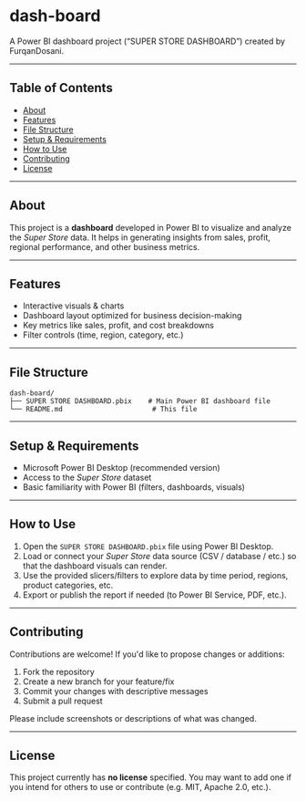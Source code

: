 

# dash-board

A Power BI dashboard project (“SUPER STORE DASHBOARD”) created by FurqanDosani.

---

## Table of Contents

* [About](#about)
* [Features](#features)
* [File Structure](#file-structure)
* [Setup & Requirements](#setup--requirements)
* [How to Use](#how-to-use)
* [Contributing](#contributing)
* [License](#license)

---

## About

This project is a **dashboard** developed in Power BI to visualize and analyze the *Super Store* data. It helps in generating insights from sales, profit, regional performance, and other business metrics.

---

## Features

* Interactive visuals & charts
* Dashboard layout optimized for business decision-making
* Key metrics like sales, profit, and cost breakdowns
* Filter controls (time, region, category, etc.)

---

## File Structure

```
dash-board/
├── SUPER STORE DASHBOARD.pbix    # Main Power BI dashboard file
└── README.md                      # This file
```

---

## Setup & Requirements

* Microsoft Power BI Desktop (recommended version)
* Access to the *Super Store* dataset
* Basic familiarity with Power BI (filters, dashboards, visuals)

---

## How to Use

1. Open the `SUPER STORE DASHBOARD.pbix` file using Power BI Desktop.
2. Load or connect your *Super Store* data source (CSV / database / etc.) so that the dashboard visuals can render.
3. Use the provided slicers/filters to explore data by time period, regions, product categories, etc.
4. Export or publish the report if needed (to Power BI Service, PDF, etc.).

---

## Contributing

Contributions are welcome! If you'd like to propose changes or additions:

1. Fork the repository
2. Create a new branch for your feature/fix
3. Commit your changes with descriptive messages
4. Submit a pull request

Please include screenshots or descriptions of what was changed.

---

## License

This project currently has **no license** specified. You may want to add one if you intend for others to use or contribute (e.g. MIT, Apache 2.0, etc.).


